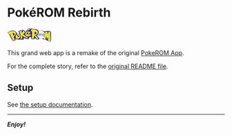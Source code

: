 [comment]: # 'Begin README.md'

# Pok&eacute;ROM Rebirth

![pokerom-app-logo](private/assets/logo.png "Pok&eacute;ROM Application Logo")

This grand web app is a remake of the original [PokeROM App][pokerom-original].

For the complete story, refer to the [original README file](https://github.com/bag33188/pokerom#readme "original Pok&eacute;ROM README").

## Setup

See [the setup documentation][setup-docs].

[pokerom-original]: https://github.com/bag33188/pokerom "memories...nostalgia"
[setup-docs]: misc/docs/setup.md

_________________

_**Enjoy!**_

[comment]: # 'End README.md'
